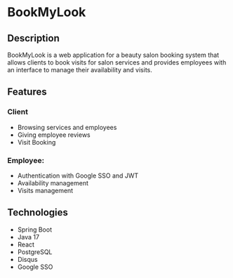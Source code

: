 # BookMyLook

## Description

BookMyLook is a web application for a beauty salon booking system that allows clients to book visits for salon services
and provides employees with an interface to manage their availability and visits.

## Features

### Client

- Browsing services and employees
- Giving employee reviews
- Visit Booking

### Employee:
- Authentication with Google SSO and JWT
- Availability management
- Visits management

## Technologies
- Spring Boot
- Java 17
- React
- PostgreSQL
- Disqus
- Google SSO






